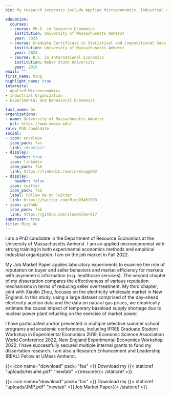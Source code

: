 ```yaml
---
bio: My research interests include Applied Microeconomics, Industrial Organization, and Experimental and Behavioral Economics.

education:
  courses:
  - course: Ph.D. in Resource Economics
    institution: University of Massachusetts Amherst
    year: 2023
  - course: Graduate Certificate in Statistical and Computational Data Science
    institution: University of Massachusetts Amherst
    year: 2023
  - course: B.S. in International Economics
    institution: Weber State University
    year: 2015
email: ""
first_name: Ming
highlight_name: true
interests:
- Applied Microeconomics
- Industrial Organization
- Experimental and Behavioral Economics

last_name: Ge
organizations:
- name: University of Massachusetts Amherst
  url: https://www.umass.edu/
role: PhD Candidate
social:
- icon: envelope
  icon_pack: fas
  link: /#contact
- display:
    header: true
  icon: linkedin
  icon_pack: fab
  link: https://linkedin.com/in/mingge92
- display:
    header: false
  icon: twitter
  icon_pack: fab
  label: Follow me on Twitter
  link: https://twitter.com/Ming99451993
- icon: github
  icon_pack: fab
  link: https://github.com/slowwalker917
superuser: true
title: Ming Ge
---
```


I am a PhD candidate in the Department of Resource Economics at the University of Massachusetts Amherst. I am an applied microeconomist with strong training in both experimental economics methods and empirical industrial organization. I am on the job market in Fall 2022.

My Job Market Paper applies laboratory experiments to examine the role of reputation on buyer and seller behaviors and market efficiency for markets with asymmetric information (e.g. healthcare services). The second chapter of my dissertation compares the effectiveness of various reputation mechanisms in terms of reducing seller overtreatment. My third chapter, joint with Xiaolin Zhou, focuses on the electricity wholesale market in New England. In this study, using a large dataset comprised of the day-ahead electricity auction data and the data on natural gas prices, we empirically estimate the causal impact of temporary baseload supply shortage due to nuclear power plant refueling on the exercise of market power. 

I have participated and/or presented in multiple selective summer school programs and academic conferences, including IFREE Graduate Student Workshop in Experimental Economics 2019, Economic Science Association World Conference 2022, New England Experimental Economics Workshop 2022. I have successfully secured multiple internal grants to fund my dissertation research. I am also a Research Enhancement and Leadership (REAL) Fellow at UMass Amherst. 


{{< icon name="download" pack="fas" >}} Download my {{< staticref "uploads/resume.pdf" "newtab" >}}resumé{{< /staticref >}}.

{{< icon name="download" pack="fas" >}} Download my {{< staticref "uploads/JMP.pdf" "newtab" >}}Job Market Paper{{< /staticref >}}.

